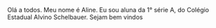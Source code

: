 Olá a todos.
Meu nome é Aline.
Eu sou aluna da 1° série A, do Colégio Estadual Alvino Schelbauer.
Sejam bem vindos 
